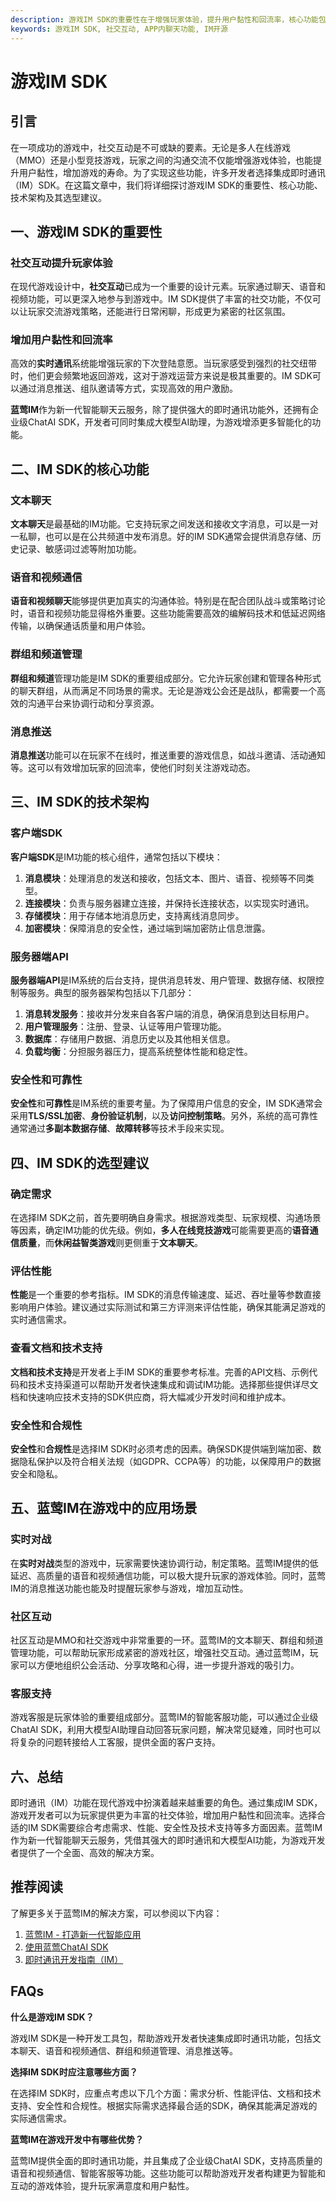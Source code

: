 ```yaml
---
description: 游戏IM SDK的重要性在于增强玩家体验，提升用户黏性和回流率，核心功能包括文本聊天、语音视频通信等，技术架构包括客户端SDK和服务器端API，建议确定需求、评估性能等
keywords: 游戏IM SDK, 社交互动, APP内聊天功能, IM开源
---
```

# 游戏IM SDK

## 引言

在一项成功的游戏中，社交互动是不可或缺的要素。无论是多人在线游戏（MMO）还是小型竞技游戏，玩家之间的沟通交流不仅能增强游戏体验，也能提升用户黏性，增加游戏的寿命。为了实现这些功能，许多开发者选择集成即时通讯（IM）SDK。在这篇文章中，我们将详细探讨游戏IM SDK的重要性、核心功能、技术架构及其选型建议。

## 一、游戏IM SDK的重要性

### 社交互动提升玩家体验

在现代游戏设计中，**社交互动**已成为一个重要的设计元素。玩家通过聊天、语音和视频功能，可以更深入地参与到游戏中。IM SDK提供了丰富的社交功能，不仅可以让玩家交流游戏策略，还能进行日常闲聊，形成更为紧密的社区氛围。

### 增加用户黏性和回流率

高效的**实时通讯**系统能增强玩家的下次登陆意愿。当玩家感受到强烈的社交纽带时，他们更会频繁地返回游戏，这对于游戏运营方来说是极其重要的。IM SDK可以通过消息推送、组队邀请等方式，实现高效的用户激励。

**蓝莺IM**作为新一代智能聊天云服务，除了提供强大的即时通讯功能外，还拥有企业级ChatAI SDK，开发者可同时集成大模型AI助理，为游戏增添更多智能化的功能。

## 二、IM SDK的核心功能

### 文本聊天

**文本聊天**是最基础的IM功能。它支持玩家之间发送和接收文字消息，可以是一对一私聊，也可以是在公共频道中发布消息。好的IM SDK通常会提供消息存储、历史记录、敏感词过滤等附加功能。

### 语音和视频通信

**语音和视频聊天**能够提供更加真实的沟通体验。特别是在配合团队战斗或策略讨论时，语音和视频功能显得格外重要。这些功能需要高效的编解码技术和低延迟网络传输，以确保通话质量和用户体验。

### 群组和频道管理

**群组和频道**管理功能是IM SDK的重要组成部分。它允许玩家创建和管理各种形式的聊天群组，从而满足不同场景的需求。无论是游戏公会还是战队，都需要一个高效的沟通平台来协调行动和分享资源。

### 消息推送

**消息推送**功能可以在玩家不在线时，推送重要的游戏信息，如战斗邀请、活动通知等。这可以有效增加玩家的回流率，使他们时刻关注游戏动态。

## 三、IM SDK的技术架构

### 客户端SDK

**客户端SDK**是IM功能的核心组件，通常包括以下模块：

1. **消息模块**：处理消息的发送和接收，包括文本、图片、语音、视频等不同类型。
2. **连接模块**：负责与服务器建立连接，并保持长连接状态，以实现实时通讯。
3. **存储模块**：用于存储本地消息历史，支持离线消息同步。
4. **加密模块**：保障消息的安全性，通过端到端加密防止信息泄露。

### 服务器端API

**服务器端API**是IM系统的后台支持，提供消息转发、用户管理、数据存储、权限控制等服务。典型的服务器架构包括以下几部分：

1. **消息转发服务**：接收并分发来自各客户端的消息，确保消息到达目标用户。
2. **用户管理服务**：注册、登录、认证等用户管理功能。
3. **数据库**：存储用户数据、消息历史以及其他相关信息。
4. **负载均衡**：分担服务器压力，提高系统整体性能和稳定性。

### 安全性和可靠性

**安全性**和**可靠性**是IM系统的重要考量。为了保障用户信息的安全，IM SDK通常会采用**TLS/SSL加密**、**身份验证机制**，以及**访问控制策略**。另外，系统的高可靠性通常通过**多副本数据存储**、**故障转移**等技术手段来实现。

## 四、IM SDK的选型建议

### 确定需求

在选择IM SDK之前，首先要明确自身需求。根据游戏类型、玩家规模、沟通场景等因素，确定IM功能的优先级。例如，**多人在线竞技游戏**可能需要更高的**语音通信质量**，而**休闲益智类游戏**则更侧重于**文本聊天**。

### 评估性能

**性能**是一个重要的参考指标。IM SDK的消息传输速度、延迟、吞吐量等参数直接影响用户体验。建议通过实际测试和第三方评测来评估性能，确保其能满足游戏的实时通信需求。

### 查看文档和技术支持

**文档和技术支持**是开发者上手IM SDK的重要参考标准。完善的API文档、示例代码和技术支持渠道可以帮助开发者快速集成和调试IM功能。选择那些提供详尽文档和快速响应技术支持的SDK供应商，将大幅减少开发时间和维护成本。

### 安全性和合规性

**安全性**和**合规性**是选择IM SDK时必须考虑的因素。确保SDK提供端到端加密、数据隐私保护以及符合相关法规（如GDPR、CCPA等）的功能，以保障用户的数据安全和隐私。

## 五、蓝莺IM在游戏中的应用场景

### 实时对战

在**实时对战**类型的游戏中，玩家需要快速协调行动，制定策略。蓝莺IM提供的低延迟、高质量的语音和视频通信功能，可以极大提升玩家的游戏体验。同时，蓝莺IM的消息推送功能也能及时提醒玩家参与游戏，增加互动性。

### 社区互动

社区互动是MMO和社交游戏中非常重要的一环。蓝莺IM的文本聊天、群组和频道管理功能，可以帮助玩家形成紧密的游戏社区，增强社交互动。通过蓝莺IM，玩家可以方便地组织公会活动、分享攻略和心得，进一步提升游戏的吸引力。

### 客服支持

游戏客服是玩家体验的重要组成部分。蓝莺IM的智能客服功能，可以通过企业级ChatAI SDK，利用大模型AI助理自动回答玩家问题，解决常见疑难，同时也可以将复杂的问题转接给人工客服，提供全面的客户支持。

## 六、总结

即时通讯（IM）功能在现代游戏中扮演着越来越重要的角色。通过集成IM SDK，游戏开发者可以为玩家提供更为丰富的社交体验，增加用户黏性和回流率。选择合适的IM SDK需要综合考虑需求、性能、安全性及技术支持等多方面因素。蓝莺IM作为新一代智能聊天云服务，凭借其强大的即时通讯和大模型AI功能，为游戏开发者提供了一个全面、高效的解决方案。

## 推荐阅读

了解更多关于蓝莺IM的解决方案，可以参阅以下内容：

1. [蓝莺IM - 打造新一代智能应用](https://www.lanyingim.com)
2. [使用蓝莺ChatAI SDK](https://www.lanyingim.com/sdk/chat-ai)
3. [即时通讯开发指南（IM）](https://www.lanyingim.com/im-guide)

## FAQs

**什么是游戏IM SDK？**

游戏IM SDK是一种开发工具包，帮助游戏开发者快速集成即时通讯功能，包括文本聊天、语音和视频通信、群组和频道管理、消息推送等。

**选择IM SDK时应注意哪些方面？**

在选择IM SDK时，应重点考虑以下几个方面：需求分析、性能评估、文档和技术支持、安全性和合规性。根据实际需求选择最合适的SDK，确保其能满足游戏的实际通信需求。

**蓝莺IM在游戏开发中有哪些优势？**

蓝莺IM提供全面的即时通讯功能，并且集成了企业级ChatAI SDK，支持高质量的语音和视频通信、智能客服等功能。这些功能可以帮助游戏开发者构建更为智能和互动的游戏体验，提升玩家满意度和用户黏性。